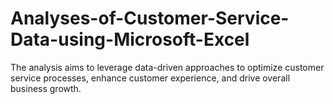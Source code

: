# Analyses-of-Customer-Service-Data-using-Microsoft-Excel
The analysis aims to leverage data-driven approaches to optimize customer service processes, enhance customer experience, and drive overall business growth.
